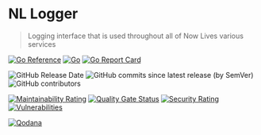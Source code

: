 # NL Logger

> Logging interface that is used throughout all of Now Lives various services

[![Go Reference](https://pkg.go.dev/badge/github.com/veteran-software/nl-logger.svg)](https://pkg.go.dev/github.com/veteran-software/nl-logger)
[![Go](https://img.shields.io/github/go-mod/go-version/veteran-software/nl-logger)](https://go.dev/doc/devel/release#go1.19)
[![Go Report Card](https://goreportcard.com/badge/github.com/veteran-software/nl-logger)](https://goreportcard.com/report/github.com/veteran-software/nl-logger)

![GitHub Release Date](https://img.shields.io/github/release-date/veteran-software/nl-logger)
![GitHub commits since latest release (by SemVer)](https://img.shields.io/github/commits-since/veteran-software/nl-logger/latest/main)
![GitHub contributors](https://img.shields.io/github/contributors/veteran-software/nl-logger)

[![Maintainability Rating](https://sonarcloud.io/api/project_badges/measure?project=veteran-software_nl-logger&metric=sqale_rating)](https://sonarcloud.io/summary/new_code?id=veteran-software_nl-logger)
[![Quality Gate Status](https://sonarcloud.io/api/project_badges/measure?project=veteran-software_nl-logger&metric=alert_status)](https://sonarcloud.io/summary/new_code?id=veteran-software_nl-logger)
[![Security Rating](https://sonarcloud.io/api/project_badges/measure?project=veteran-software_nl-logger&metric=security_rating)](https://sonarcloud.io/summary/new_code?id=veteran-software_nl-logger)
[![Vulnerabilities](https://sonarcloud.io/api/project_badges/measure?project=veteran-software_nl-logger&metric=vulnerabilities)](https://sonarcloud.io/summary/new_code?id=veteran-software_nl-logger)

[![Qodana](https://github.com/veteran-software/nl-logger/actions/workflows/code_quality.yml/badge.svg?branch=main)](https://github.com/veteran-software/nl-logger/actions/workflows/code_quality.yml)
